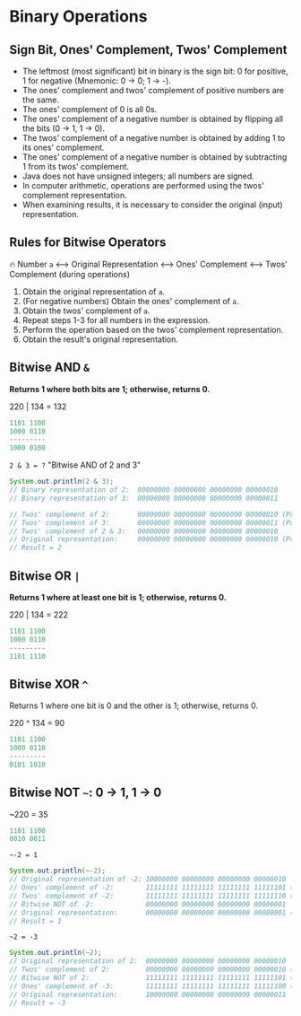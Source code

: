 # Binary Operations

## Sign Bit, Ones' Complement, Twos' Complement

- The leftmost (most significant) bit in binary is the sign bit: 0 for positive, 1 for negative (Mnemonic: 0 -> 0; 1 -> -).
- The ones' complement and twos' complement of positive numbers are the same.
- The ones' complement of 0 is all 0s.
- The ones' complement of a negative number is obtained by flipping all the bits (0 -> 1, 1 -> 0).
- The twos' complement of a negative number is obtained by adding 1 to its ones' complement.
- The ones' complement of a negative number is obtained by subtracting 1 from its twos' complement.
- Java does not have unsigned integers; all numbers are signed.
- In computer arithmetic, operations are performed using the twos' complement representation.
- When examining results, it is necessary to consider the original (input) representation.

## Rules for Bitwise Operators

🔥 Number `a` <—> Original Representation <—> Ones' Complement <—> Twos' Complement (during operations)

1. Obtain the original representation of `a`.
2. (For negative numbers) Obtain the ones' complement of `a`.
3. Obtain the twos' complement of `a`.
4. Repeat steps 1-3 for all numbers in the expression.
5. Perform the operation based on the twos' complement representation.
6. Obtain the result's original representation.

## Bitwise AND `&`

**Returns 1 where both bits are 1; otherwise, returns 0.**

220 | 134 = 132

```java
1101 1100
1000 0110
---------
1000 0100
```

`2 & 3 = ?` "Bitwise AND of 2 and 3"

```java
System.out.println(2 & 3);
// Binary representation of 2:  00000000 00000000 00000000 00000010
// Binary representation of 3:  00000000 00000000 00000000 00000011

// Twos' complement of 2:       00000000 00000000 00000000 00000010 (Positive: Same as original)
// Twos' complement of 3:       00000000 00000000 00000000 00000011 (Positive: Same as original)
// Twos' complement of 2 & 3:   00000000 00000000 00000000 00000010 
// Original representation:     00000000 00000000 00000000 00000010 (Positive: Same as original)
// Result = 2
```

## Bitwise OR `|`

**Returns 1 where at least one bit is 1; otherwise, returns 0.**

220 | 134 = 222

```java
1101 1100
1000 0110
---------
1101 1110
```

## Bitwise XOR `^`

Returns 1 where one bit is 0 and the other is 1; otherwise, returns 0.

220 ^ 134 = 90

```java
1101 1100
1000 0110
---------
0101 1010
```

## Bitwise NOT `~`: 0 -> 1, 1 -> 0

~220 = 35

```java
1101 1100
0010 0011
```

`~-2 = 1`

```java
System.out.println(~-2);
// Original representation of -2: 10000000 00000000 00000000 00000010
// Ones' complement of -2:        11111111 11111111 11111111 11111101 (Negative: Same as original)
// Twos' complement of -2:        11111111 11111111 11111111 11111110 (Negative: Ones' complement + 1)
// Bitwise NOT of -2:             00000000 00000000 00000000 00000001 
// Original representation:       00000000 00000000 00000000 00000001 (Positive: Same as original)
// Result = 1
```

`~2 = -3`

```java
System.out.println(~2);
// Original representation of 2:  00000000 00000000 00000000 00000010
// Twos' complement of 2:         00000000 00000000 00000000 00000010 (Positive: Same as original)
// Bitwise NOT of 2:              11111111 11111111 11111111 11111101 (Negative: Twos' complement - 1)
// Ones' complement of -3:        11111111 11111111 11111111 11111100 (Negative: Twos' complement - 1)
// Original representation:       10000000 00000000 00000000 00000011 
// Result = -3
```